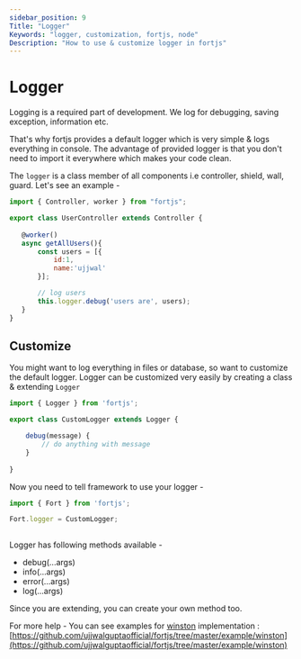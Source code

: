 ```yaml
---
sidebar_position: 9
Title: "Logger"
Keywords: "logger, customization, fortjs, node"
Description: "How to use & customize logger in fortjs"
---
```


# Logger

Logging is a required part of development. We log for debugging, saving exception, information etc.

That's why fortjs provides a default logger which is very simple & logs everything in console. The advantage of provided logger is that you don't need to import it everywhere which makes your code clean.

The `logger` is a class member of all components i.e controller, shield, wall, guard. Let's see an example - 

```javascript
import { Controller, worker } from "fortjs";

export class UserController extends Controller {
   
   @worker()
   async getAllUsers(){
       const users = [{
           id:1,
           name:'ujjwal'
       }];

       // log users
       this.logger.debug('users are', users);
   }
}
```

## Customize

You might want to log everything in files or database, so want to customize the default logger. Logger can be customized very easily by creating a class & extending `Logger` 

```javascript
import { Logger } from 'fortjs';

export class CustomLogger extends Logger {

    debug(message) {
        // do anything with message
    }
    
}
```

Now you need to tell framework to use your logger - 

```javascript
import { Fort } from 'fortjs';

Fort.logger = CustomLogger;
    
```

Logger has following methods available - 

* debug(...args)
* info(...args)
* error(...args)
* log(...args)

Since you are extending, you can create your own method too.

For more help - You can see examples for [winston](https://www.npmjs.com/package/winston) implementation : [https://github.com/ujjwalguptaofficial/fortjs/tree/master/example/winston](https://github.com/ujjwalguptaofficial/fortjs/tree/master/example/winston)